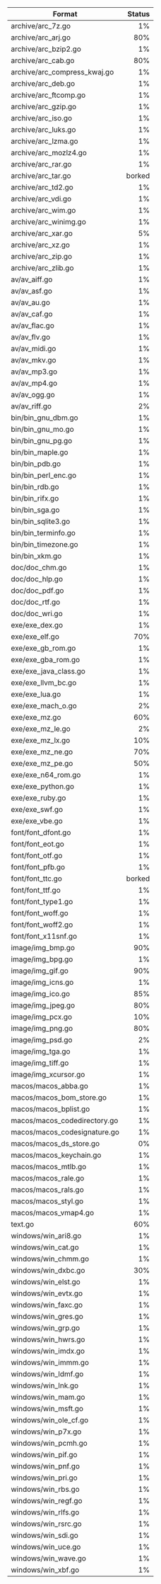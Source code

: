 | Format | Status |
| ------ | ------:|
| archive/arc_7z.go | 1% |
| archive/arc_arj.go | 80% |
| archive/arc_bzip2.go | 1% |
| archive/arc_cab.go | 80% |
| archive/arc_compress_kwaj.go | 1% |
| archive/arc_deb.go | 1% |
| archive/arc_ftcomp.go | 1% |
| archive/arc_gzip.go | 1% |
| archive/arc_iso.go | 1% |
| archive/arc_luks.go | 1% |
| archive/arc_lzma.go | 1% |
| archive/arc_mozlz4.go | 1% |
| archive/arc_rar.go | 1% |
| archive/arc_tar.go | borked
| archive/arc_td2.go | 1% |
| archive/arc_vdi.go | 1% |
| archive/arc_wim.go | 1% |
| archive/arc_winimg.go | 1% |
| archive/arc_xar.go | 5% |
| archive/arc_xz.go | 1% |
| archive/arc_zip.go | 1% |
| archive/arc_zlib.go | 1% |
| av/av_aiff.go | 1% |
| av/av_asf.go | 1% |
| av/av_au.go | 1% |
| av/av_caf.go | 1% |
| av/av_flac.go | 1% |
| av/av_flv.go | 1% |
| av/av_midi.go | 1% |
| av/av_mkv.go | 1% |
| av/av_mp3.go | 1% |
| av/av_mp4.go | 1% |
| av/av_ogg.go | 1% |
| av/av_riff.go | 2% |
| bin/bin_gnu_dbm.go | 1% |
| bin/bin_gnu_mo.go | 1% |
| bin/bin_gnu_pg.go | 1% |
| bin/bin_maple.go | 1% |
| bin/bin_pdb.go | 1% |
| bin/bin_perl_enc.go | 1% |
| bin/bin_rdb.go | 1% |
| bin/bin_rifx.go | 1% |
| bin/bin_sga.go | 1% |
| bin/bin_sqlite3.go | 1% |
| bin/bin_terminfo.go | 1% |
| bin/bin_timezone.go | 1% |
| bin/bin_xkm.go | 1% |
| doc/doc_chm.go | 1% |
| doc/doc_hlp.go | 1% |
| doc/doc_pdf.go | 1% |
| doc/doc_rtf.go | 1% |
| doc/doc_wri.go | 1% |
| exe/exe_dex.go | 1% |
| exe/exe_elf.go | 70% |
| exe/exe_gb_rom.go | 1% |
| exe/exe_gba_rom.go | 1% |
| exe/exe_java_class.go | 1% |
| exe/exe_llvm_bc.go | 1% |
| exe/exe_lua.go | 1% |
| exe/exe_mach_o.go | 2% |
| exe/exe_mz.go | 60% |
| exe/exe_mz_le.go | 2% |
| exe/exe_mz_lx.go | 10% |
| exe/exe_mz_ne.go | 70% |
| exe/exe_mz_pe.go | 50% |
| exe/exe_n64_rom.go | 1% |
| exe/exe_python.go | 1% |
| exe/exe_ruby.go | 1% |
| exe/exe_swf.go | 1% |
| exe/exe_vbe.go | 1% |
| font/font_dfont.go | 1% |
| font/font_eot.go | 1% |
| font/font_otf.go | 1% |
| font/font_pfb.go | 1% |
| font/font_ttc.go | borked
| font/font_ttf.go | 1% |
| font/font_type1.go | 1% |
| font/font_woff.go | 1% |
| font/font_woff2.go | 1% |
| font/font_x11snf.go | 1% |
| image/img_bmp.go | 90% |
| image/img_bpg.go | 1% |
| image/img_gif.go | 90% |
| image/img_icns.go | 1% |
| image/img_ico.go | 85% |
| image/img_jpeg.go | 80% |
| image/img_pcx.go | 10% |
| image/img_png.go | 80% |
| image/img_psd.go | 2% |
| image/img_tga.go | 1% |
| image/img_tiff.go | 1% |
| image/img_xcursor.go | 1% |
| macos/macos_abba.go | 1% |
| macos/macos_bom_store.go | 1% |
| macos/macos_bplist.go | 1% |
| macos/macos_codedirectory.go | 1% |
| macos/macos_codesignature.go | 1% |
| macos/macos_ds_store.go | 0% |
| macos/macos_keychain.go | 1% |
| macos/macos_mtlb.go | 1% |
| macos/macos_rale.go | 1% |
| macos/macos_rals.go | 1% |
| macos/macos_styl.go | 1% |
| macos/macos_vmap4.go | 1% |
| text.go | 60% |
| windows/win_ari8.go | 1% |
| windows/win_cat.go | 1% |
| windows/win_chmm.go | 1% |
| windows/win_dxbc.go | 30% |
| windows/win_elst.go | 1% |
| windows/win_evtx.go | 1% |
| windows/win_faxc.go | 1% |
| windows/win_gres.go | 1% |
| windows/win_grp.go | 1% |
| windows/win_hwrs.go | 1% |
| windows/win_imdx.go | 1% |
| windows/win_immm.go | 1% |
| windows/win_ldmf.go | 1% |
| windows/win_lnk.go | 1% |
| windows/win_mam.go | 1% |
| windows/win_msft.go | 1% |
| windows/win_ole_cf.go | 1% |
| windows/win_p7x.go | 1% |
| windows/win_pcmh.go | 1% |
| windows/win_pif.go | 1% |
| windows/win_pnf.go | 1% |
| windows/win_pri.go | 1% |
| windows/win_rbs.go | 1% |
| windows/win_regf.go | 1% |
| windows/win_rlfs.go | 1% |
| windows/win_rsrc.go | 1% |
| windows/win_sdi.go | 1% |
| windows/win_uce.go | 1% |
| windows/win_wave.go | 1% |
| windows/win_xbf.go | 1% |
